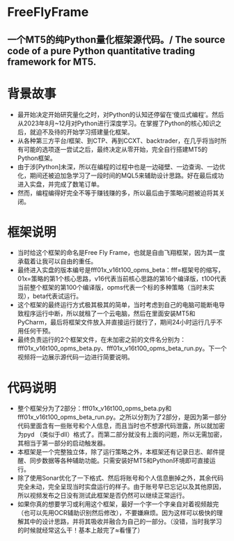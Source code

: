 # FreeFlyFrame
## 一个MT5的纯Python量化框架源代码。/ The source code of a pure Python quantitative trading framework for MT5.

# 背景故事
- 最开始决定开始研究量化之时，对Python的认知还停留在‘傻瓜式编程’。然后从2023年8月~12月对Python进行深度学习。在掌握了Python的核心知识之后，就迫不及待的开始学习搭建量化框架。
- 从各种第三方平台/框架、到CTP、再到CCXT、backtrader，在几乎将当时所有可能的选项逐一尝试之后，最终决定从零开始，完全自行搭建MT5的Python框架。
- 由于涉[Python]未深，所以在编程的过程中也是一边碰壁、一边查询、一边优化，期间还被迫加急学习了一段时间的MQL5来辅助设计思路。好在最后成功进入实盘，并完成了数笔订单。
- 然而，编程编得好完全不等于赚钱赚的多，所以最后由于策略问题被迫将其关闭。

# 框架说明
- 当时给这个框架的命名是Free Fly Frame，也就是自由飞翔框架，因为其一度承载着让我可以自由的重任。
- 最终进入实盘的版本编号是fff01x_v16t100_opms_beta：fff=框架号的缩写，01x=策略的第1个核心思路，v16代表当前核心思路的第16个编译版，t100代表当前整个框架的第100个编译版，opms代表一个标的多种策略（当时未实现），beta代表试运行。
- 这个框架的最终运行方式极其极其的简单，当时考虑到自己的电脑可能断电导致程序运行中断，所以就租了一个云电脑，然后在里面安装MT5和PyCharm，最后将框架文件放入并直接运行就行了，期间24小时运行几乎不用任何干预。
- 最终负责运行的2个框架文件，在未加密之前的文件名分别为：fff01x_v16t100_opms_beta.py、fff01x_v16t100_opms_beta_run.py。下一个视频将一边展示源代码一边进行简要说明。

# 代码说明
- 整个框架分为了2部分：fff01x_v16t100_opms_beta.py和fff01x_v16t100_opms_beta_run.py。之所以分割为了2部分，是因为第一部分代码里面含有一些账号和个人信息，而且当时也不想源代码泄露，所以就加密为pyd （类似于dll）格式了。而第二部分就没有上面的问题，所以无需加密，其相当于第一部分的启动触发器。
- 本框架是一个完整独立体，除了运行策略之外，本框架还有记录日志、邮件提醒、同步数据等各种辅助功能。只需安装好MT5和Python环境即可直接运行。
- 除了使用Sonar优化了一下格式、然后将账号和个人信息删掉之外，其余代码完全未动，完全呈现当时实盘运行的样子。由于账号早已忘记以及其他原因，所以视频发布之日没有测试此框架是否仍然可以继续正常运行。
- 如果你真的想要学习或利用这个框架，最好一个字一个字亲自对着视频敲完（也可以先用OCR辅助识别然后修改），不要嫌麻烦。因为这样可以极快的理解其中的设计思路，并将其吸收并融合为自己的一部分。（没错，当时我学习的时候就经常这么干！基本上敲完了≈看懂了）
